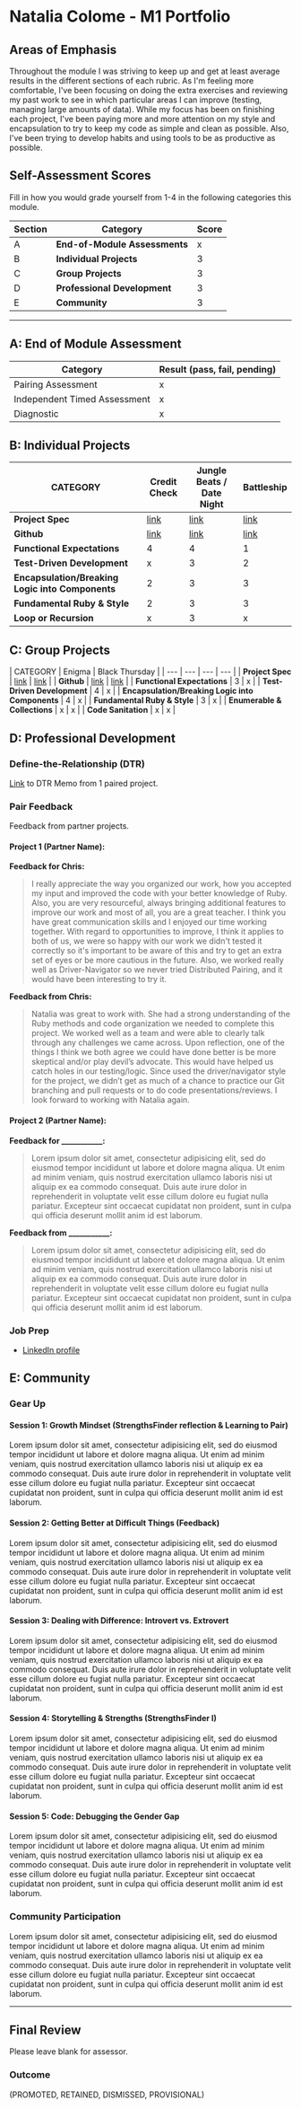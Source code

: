 # Natalia Colome - M1 Portfolio

## Areas of Emphasis

Throughout the module I was striving to keep up and get at least average results in the different sections of each rubric. As I'm feeling more comfortable, I've been focusing on doing the extra exercises and reviewing my past work to see in which particular areas I can improve (testing, managing large amounts of data). While my focus has been on finishing each project, I've been paying more and more attention on my style and encapsulation to try to keep my code as simple and clean as possible. Also, I've been trying to develop habits and using tools to be as productive as possible.

## Self-Assessment Scores

Fill in how you would grade yourself from 1-4 in the following categories this module.

| Section | Category | Score |
| --- | --- | --- |
| A | **End-of-Module Assessments** | x |
| B | **Individual Projects** | 3 |
| C | **Group Projects** | 3 |
| D | **Professional Development** | 3 |
| E | **Community** | 3 |

------------------------------------------------

## A: End of Module Assessment

| Category | Result (pass, fail, pending) |
| ----- | --- |
| Pairing Assessment | x |
| Independent Timed Assessment | x |
| Diagnostic | x |


## B: Individual Projects

| CATEGORY | Credit Check | Jungle Beats / Date Night | Battleship |
| --- | --- | --- | --- |
| **Project Spec** | [link](http://backend.turing.io/module1/projects/credit_check) | [link](http://backend.turing.io/module1/projects/jungle_beat) | [link](http://backend.turing.io/module1/projects/battleship) |
| **Github** | [link](https://github.com/nmcolome/credit_check) | [link](https://github.com/nmcolome/jungle_beat) | [link](https://github.com/nmcolome/battleship) |
| **Functional Expectations** | 4 | 4 | 1 |
| **Test-Driven Development** | x | 3 | 2 |
| **Encapsulation/Breaking Logic into Components** | 2 | 3 | 3 |
| **Fundamental Ruby & Style** | 2 | 3 | 3 |
| **Loop or Recursion** | x | 3 | x |


## C: Group Projects

| CATEGORY | Enigma | Black Thursday |
| --- | --- | --- | --- |
| **Project Spec** | [link](http://backend.turing.io/module1/projects/enigma) | [link](http://backend.turing.io/module1/projects/headcount) |
| **Github** | [link](https://github.com/nmcolome/enigma) | [link](https://github.com/nmcolome/headcount) |
| **Functional Expectations** | 3 | x |
| **Test-Driven Development** | 4 | x |
| **Encapsulation/Breaking Logic into Components** | 4 | x |
| **Fundamental Ruby & Style** | 3 | x |
| **Enumerable & Collections** | x | x |
| **Code Sanitation** | x | x |


## D: Professional Development

### Define-the-Relationship (DTR)

[Link](https://github.com/nmcolome/enigma/blob/master/dtr.md) to DTR Memo from 1 paired project.

### Pair Feedback

Feedback from partner projects.

#### Project 1 (Partner Name):

**Feedback for Chris:**

> I really appreciate the way you organized our work, how you accepted my input and improved the code with your better knowledge of Ruby.  Also, you are very resourceful, always bringing additional features to improve our work and most of all, you are a great teacher. I think you have great communication skills and I enjoyed our time working together.
With regard to opportunities to improve, I think it applies to both of us, we were so happy with our work we didn't tested it correctly so it's important to be aware of this and try to get an extra set of eyes or be more cautious in the future. Also, we worked really well as Driver-Navigator so we never tried Distributed Pairing, and it would have been interesting to try it.

**Feedback from Chris:**

> Natalia was great to work with.  She had a strong understanding of the Ruby methods and code organization we needed to complete this project.  We worked well as a team and were able to clearly talk through any challenges we came across.  Upon reflection, one of the things I think we both agree we could have done better is be more skeptical and/or play devil’s advocate. This would have helped us catch holes in our testing/logic.  Since used the driver/navigator style for the project, we didn’t get as much of a chance to practice our Git branching and pull requests or to do code presentations/reviews.  I look forward to working with Natalia again.

#### Project 2 (Partner Name):

**Feedback for ___________:**

> Lorem ipsum dolor sit amet, consectetur adipisicing elit, sed do eiusmod tempor incididunt ut labore et dolore magna aliqua. Ut enim ad minim veniam, quis nostrud exercitation ullamco laboris nisi ut aliquip ex ea commodo consequat. Duis aute irure dolor in reprehenderit in voluptate velit esse cillum dolore eu fugiat nulla pariatur. Excepteur sint occaecat cupidatat non proident, sunt in culpa qui officia deserunt mollit anim id est laborum.

**Feedback from ___________:**

> Lorem ipsum dolor sit amet, consectetur adipisicing elit, sed do eiusmod tempor incididunt ut labore et dolore magna aliqua. Ut enim ad minim veniam, quis nostrud exercitation ullamco laboris nisi ut aliquip ex ea commodo consequat. Duis aute irure dolor in reprehenderit in voluptate velit esse cillum dolore eu fugiat nulla pariatur. Excepteur sint occaecat cupidatat non proident, sunt in culpa qui officia deserunt mollit anim id est laborum.

### Job Prep

*  [LinkedIn profile](https://www.linkedin.com/in/nataliacolome/)

## E: Community

### Gear Up

#### Session 1: Growth Mindset (StrengthsFinder reflection & Learning to Pair)

Lorem ipsum dolor sit amet, consectetur adipisicing elit, sed do eiusmod tempor incididunt ut labore et dolore magna aliqua. Ut enim ad minim veniam, quis nostrud exercitation ullamco laboris nisi ut aliquip ex ea commodo consequat. Duis aute irure dolor in reprehenderit in voluptate velit esse cillum dolore eu fugiat nulla pariatur. Excepteur sint occaecat cupidatat non proident, sunt in culpa qui officia deserunt mollit anim id est laborum.

#### Session 2: Getting Better at Difficult Things (Feedback)

Lorem ipsum dolor sit amet, consectetur adipisicing elit, sed do eiusmod tempor incididunt ut labore et dolore magna aliqua. Ut enim ad minim veniam, quis nostrud exercitation ullamco laboris nisi ut aliquip ex ea commodo consequat. Duis aute irure dolor in reprehenderit in voluptate velit esse cillum dolore eu fugiat nulla pariatur. Excepteur sint occaecat cupidatat non proident, sunt in culpa qui officia deserunt mollit anim id est laborum.

#### Session 3: Dealing with Difference: Introvert vs. Extrovert

Lorem ipsum dolor sit amet, consectetur adipisicing elit, sed do eiusmod tempor incididunt ut labore et dolore magna aliqua. Ut enim ad minim veniam, quis nostrud exercitation ullamco laboris nisi ut aliquip ex ea commodo consequat. Duis aute irure dolor in reprehenderit in voluptate velit esse cillum dolore eu fugiat nulla pariatur. Excepteur sint occaecat cupidatat non proident, sunt in culpa qui officia deserunt mollit anim id est laborum.

#### Session 4: Storytelling & Strengths (StrengthsFinder I)

Lorem ipsum dolor sit amet, consectetur adipisicing elit, sed do eiusmod tempor incididunt ut labore et dolore magna aliqua. Ut enim ad minim veniam, quis nostrud exercitation ullamco laboris nisi ut aliquip ex ea commodo consequat. Duis aute irure dolor in reprehenderit in voluptate velit esse cillum dolore eu fugiat nulla pariatur. Excepteur sint occaecat cupidatat non proident, sunt in culpa qui officia deserunt mollit anim id est laborum.

#### Session 5: Code: Debugging the Gender Gap

Lorem ipsum dolor sit amet, consectetur adipisicing elit, sed do eiusmod tempor incididunt ut labore et dolore magna aliqua. Ut enim ad minim veniam, quis nostrud exercitation ullamco laboris nisi ut aliquip ex ea commodo consequat. Duis aute irure dolor in reprehenderit in voluptate velit esse cillum dolore eu fugiat nulla pariatur. Excepteur sint occaecat cupidatat non proident, sunt in culpa qui officia deserunt mollit anim id est laborum.

### Community Participation

Lorem ipsum dolor sit amet, consectetur adipisicing elit, sed do eiusmod tempor incididunt ut labore et dolore magna aliqua. Ut enim ad minim veniam, quis nostrud exercitation ullamco laboris nisi ut aliquip ex ea commodo consequat. Duis aute irure dolor in reprehenderit in voluptate velit esse cillum dolore eu fugiat nulla pariatur. Excepteur sint occaecat cupidatat non proident, sunt in culpa qui officia deserunt mollit anim id est laborum.

-------------------------------------------------------------

## Final Review

Please leave blank for assessor.

### Outcome

(PROMOTED, RETAINED, DISMISSED, PROVISIONAL)
